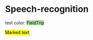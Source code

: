 # Speech-recognition

test color: <mark style="background-color: #B9E0A5">FieldTrip</mark>

<mark>Marked text</mark>
